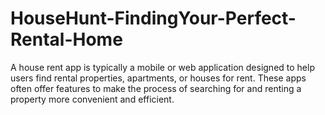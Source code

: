 # HouseHunt-FindingYour-Perfect-Rental-Home
A house rent app is typically a mobile or web application designed to help users find rental properties, apartments, or houses for rent. These apps often offer features to make the process of searching for and renting a property more convenient and efficient.
